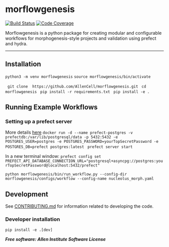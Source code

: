 # morflowgenesis

[![Build Status](https://github.com/AllenCell/morflowgenesis/workflows/Build%20Master/badge.svg)](https://github.com/AllenCell/morflowgenesis/actions)
[![Code Coverage](https://codecov.io/gh/AllenCell/morflowgenesis/branch/master/graph/badge.svg)](https://codecov.io/gh/AllenCell/morflowgenesis)

Morflowgenesis is a python package for creating modular and configurable workflows for morphogenesis-style projects and validation using prefect and hydra.

---

## Installation

`python3 -m venv morflowgenesis`
`source morflowgenesis/bin/activate`

` git clone  https://github.com/AllenCell/morflowgenesis.git`
` cd morflowgenesis` 
` pip install -r requirements.txt`
` pip install -e .`


## Running Example Workflows
### Setting up a prefect server
More details [here](https://docs.prefect.io/latest/host/)
`docker run -d --name prefect-postgres -v prefectdb:/var/lib/postgresql/data -p 5432:5432 -e POSTGRES_USER=postgres -e POSTGRES_PASSWORD=yourTopSecretPassword -e POSTGRES_DB=prefect postgres:latest `
`prefect server start `


In a new terminal window:
`prefect config set PREFECT_API_DATABASE_CONNECTION_URL="postgresql+asyncpg://postgres:yourTopSecretPassword@localhost:5432/prefect"`

`python morflowgenesis/bin/run_workflow.py --config-dir morflowgenesis/configs/workflow --config-name nucleolus_morph.yaml`

## Development
See [CONTRIBUTING.md](CONTRIBUTING.md) for information related to developing the code.

### Developer installation
`pip install -e .[dev]`


***Free software: Allen Institute Software License***

